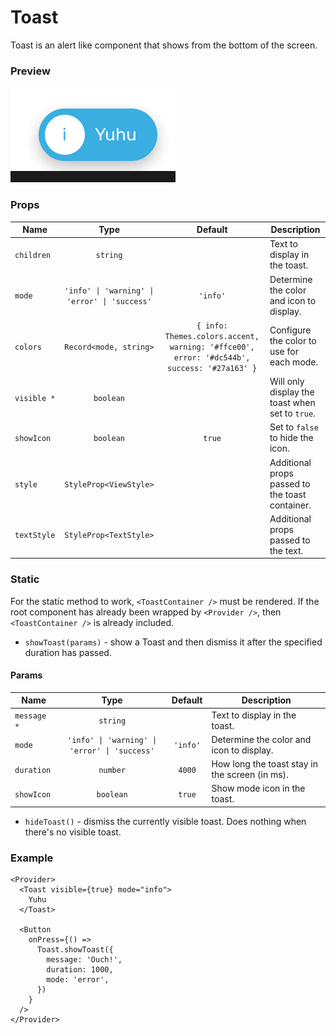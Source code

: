 # Toast

Toast is an alert like component that shows from the bottom of the screen.

### Preview

![toast_preview](../assets/toast_preview.png)

### Props

| Name        |                     Type                      |                                          Default                                           | Description                                     |
| ----------- | :-------------------------------------------: | :----------------------------------------------------------------------------------------: | ----------------------------------------------- |
| `children`  |                   `string`                    |                                                                                            | Text to display in the toast.                   |
| `mode`      | `'info' \| 'warning' \| 'error' \| 'success'` |                                          `'info'`                                          | Determine the color and icon to display.        |
| `colors`    |            `Record<mode, string>`             | `{ info: Themes.colors.accent, warning: '#ffce00', error: '#dc544b', success: '#27a163' }` | Configure the color to use for each mode.       |
| `visible *` |                   `boolean`                   |                                                                                            | Will only display the toast when set to `true`. |
| `showIcon`  |                   `boolean`                   |                                           `true`                                           | Set to `false` to hide the icon.                |
| `style`     |            `StyleProp<ViewStyle>`             |                                                                                            | Additional props passed to the toast container. |
| `textStyle` |            `StyleProp<TextStyle>`             |                                                                                            | Additional props passed to the text.            |

### Static

For the static method to work, `<ToastContainer />` must be rendered.
If the root component has already been wrapped by `<Provider />`, then `<ToastContainer />` is already included.

- `showToast(params)` - show a Toast and then dismiss it after the specified duration has passed.

#### Params

| Name        |                     Type                      | Default  | Description                                    |
| ----------- | :-------------------------------------------: | :------: | ---------------------------------------------- |
| `message *` |                   `string`                    |          | Text to display in the toast.                  |
| `mode`      | `'info' \| 'warning' \| 'error' \| 'success'` | `'info'` | Determine the color and icon to display.       |
| `duration`  |                   `number`                    |  `4000`  | How long the toast stay in the screen (in ms). |
| `showIcon`  |                   `boolean`                   |  `true`  | Show mode icon in the toast.                   |

- `hideToast()` - dismiss the currently visible toast. Does nothing when there's no visible toast.

### Example

```tsx
<Provider>
  <Toast visible={true} mode="info">
    Yuhu
  </Toast>

  <Button
    onPress={() =>
      Toast.showToast({
        message: 'Ouch!',
        duration: 1000,
        mode: 'error',
      })
    }
  />
</Provider>
```
